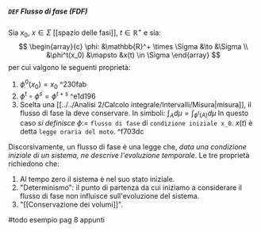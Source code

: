 ##### `DEF` Flusso di fase (FDF)
Sia $x_0,\ x \in \Sigma$ [[spazio delle fasi]], $t \in \mathbb{R}^+$ e sia:
$$
\begin{array}{c}
\phi: &\mathbb{R}^+ \times \Sigma &\to &\Sigma \\
&\phi^t(x_0) &\mapsto &x(t) \in \Sigma 
\end{array}
$$
per cui valgono le seguenti proprietà:
1) $\phi^0(x_0) = x_0$ ^230fab
2) $\phi^t \circ \phi^s = \phi^{t + s}$ ^e1d196
3) Scelta una [[../../Analisi 2/Calcolo integrale/Intervalli/Misura|misura]], il flusso di fase la deve conservare. In simboli: $\int_A d\mu = \int_{\phi^t(A)} d\mu$ 
In questo caso _si definisce_ $\phi :=$ `flusso di fase` di `condizione iniziale x_0`. $x(t)$ è detta `legge oraria del moto`. ^f703dc

Discorsivamente, un flusso di fase è una legge che, _data una condizione iniziale di un sistema, ne descrive l'evoluzione temporale_. Le tre proprietà richiedono che:
1) Al tempo zero il sistema è nel suo stato iniziale.
2) "Determinismo": il punto di partenza da cui iniziamo a considerare il flusso di fase non influisce sull'evoluzione del sistema.
3) "[[Conservazione dei volumi]]".

#todo esempio pag 8 appunti